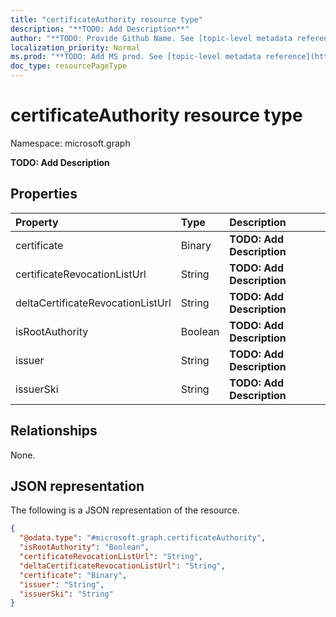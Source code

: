 ```yaml
---
title: "certificateAuthority resource type"
description: "**TODO: Add Description**"
author: "**TODO: Provide Github Name. See [topic-level metadata reference](https://msgo.azurewebsites.net/add/document/guidelines/metadata.html#topic-level-metadata)**"
localization_priority: Normal
ms.prod: "**TODO: Add MS prod. See [topic-level metadata reference](https://msgo.azurewebsites.net/add/document/guidelines/metadata.html#topic-level-metadata)**"
doc_type: resourcePageType
---
```


# certificateAuthority resource type

Namespace: microsoft.graph



**TODO: Add Description**

## Properties
|Property|Type|Description|
|:---|:---|:---|
|certificate|Binary|**TODO: Add Description**|
|certificateRevocationListUrl|String|**TODO: Add Description**|
|deltaCertificateRevocationListUrl|String|**TODO: Add Description**|
|isRootAuthority|Boolean|**TODO: Add Description**|
|issuer|String|**TODO: Add Description**|
|issuerSki|String|**TODO: Add Description**|

## Relationships
None.

## JSON representation
The following is a JSON representation of the resource.
<!-- {
  "blockType": "resource",
  "@odata.type": "microsoft.graph.certificateAuthority"
}
-->
``` json
{
  "@odata.type": "#microsoft.graph.certificateAuthority",
  "isRootAuthority": "Boolean",
  "certificateRevocationListUrl": "String",
  "deltaCertificateRevocationListUrl": "String",
  "certificate": "Binary",
  "issuer": "String",
  "issuerSki": "String"
}
```

